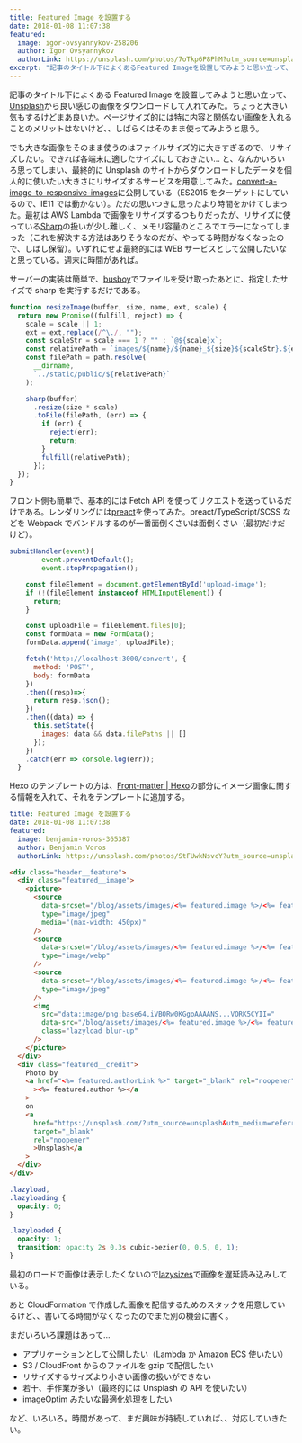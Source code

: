 ```yaml
---
title: Featured Image を設置する
date: 2018-01-08 11:07:38
featured:
  image: igor-ovsyannykov-258206
  author: Igor Ovsyannykov
  authorLink: https://unsplash.com/photos/7oTkp6P8PhM?utm_source=unsplash&utm_medium=referral&utm_content=creditCopyText
excerpt: "記事のタイトル下によくあるFeatured Imageを設置してみようと思い立って、Unsplashから良い感じの画像をダウンロードして入れてみた。ちょっと大きい気もするけどまあ良いか。ページサイズ的には特に内容と関係ない画像を入れることのメリットはないけど、、しばらくはそのまま使ってみようと思う。  でも大きな画像をそのまま使うのはファイルサイズ的に大きすぎるので、リサイズしたい。できれば各端末に適したサイズにしておきたい... と、なんかいろいろ思ってしまい、最終的にUnsplashのサイトからダウンロードしたデータを個人的に使いたい大きさにリサイズするサービスを用意してみた。convert-a-image-to-responsive-imagesに公開している（ES2015をターゲットにしているので、IE11では動かない）。ただの思いつきに思ったより時間をかけてしまった。最初はAWS Lambdaで画像をリサイズするつもりだったが、リサイズに使っているSharpの扱いが少し難しく、メモリ容量のところでエラーになってしまった（これを解決する方法はありそうなのだが、やってる時間がなくなったので、しばし保留）。いずれにせよ最終的にはWEBサービスとして公開したいなと思っている。週末に時間があれば。"
---
```


記事のタイトル下によくある Featured Image を設置してみようと思い立って、[Unsplash](https://unsplash.com)から良い感じの画像をダウンロードして入れてみた。ちょっと大きい気もするけどまあ良いか。ページサイズ的には特に内容と関係ない画像を入れることのメリットはないけど、、しばらくはそのまま使ってみようと思う。

でも大きな画像をそのまま使うのはファイルサイズ的に大きすぎるので、リサイズしたい。できれば各端末に適したサイズにしておきたい... と、なんかいろいろ思ってしまい、最終的に Unsplash のサイトからダウンロードしたデータを個人的に使いたい大きさにリサイズするサービスを用意してみた。[convert-a-image-to-responsive-images](https://github.com/memolog/convert-a-image-to-responsive-images)に公開している（ES2015 をターゲットにしているので、IE11 では動かない）。ただの思いつきに思ったより時間をかけてしまった。最初は AWS Lambda で画像をリサイズするつもりだったが、リサイズに使っている[Sharp](https://github.com/lovell/sharp)の扱いが少し難しく、メモリ容量のところでエラーになってしまった（これを解決する方法はありそうなのだが、やってる時間がなくなったので、しばし保留）。いずれにせよ最終的には WEB サービスとして公開したいなと思っている。週末に時間があれば。

サーバーの実装は簡単で、[busboy](https://github.com/mscdex/busboy)でファイルを受け取ったあとに、指定したサイズで sharp を実行するだけである。

```javascript
function resizeImage(buffer, size, name, ext, scale) {
  return new Promise((fulfill, reject) => {
    scale = scale || 1;
    ext = ext.replace(/^\./, "");
    const scaleStr = scale === 1 ? "" : `@${scale}x`;
    const relativePath = `images/${name}/${name}_${size}${scaleStr}.${ext}`;
    const filePath = path.resolve(
      __dirname,
      `../static/public/${relativePath}`
    );

    sharp(buffer)
      .resize(size * scale)
      .toFile(filePath, (err) => {
        if (err) {
          reject(err);
          return;
        }
        fulfill(relativePath);
      });
  });
}
```

フロント側も簡単で、基本的には Fetch API を使ってリクエストを送っているだけである。レンダリングには[preact](https://preactjs.com/)を使ってみた。preact/TypeScript/SCSS などを Webpack でバンドルするのが一番面倒くさいは面倒くさい（最初だけだけど）。

```javascript
submitHandler(event){
		event.preventDefault();
		event.stopPropagation();

    const fileElement = document.getElementById('upload-image');
    if (!(fileElement instanceof HTMLInputElement)) {
      return;
    }

    const uploadFile = fileElement.files[0];
    const formData = new FormData();
    formData.append('image', uploadFile);

    fetch('http://localhost:3000/convert', {
      method: 'POST',
      body: formData
    })
    .then((resp)=>{
      return resp.json();
    })
    .then((data) => {
      this.setState({
        images: data && data.filePaths || []
      });
    })
    .catch(err => console.log(err));
  }
```

Hexo のテンプレートの方は、[Front-matter | Hexo](https://hexo.io/docs/front-matter.html)の部分にイメージ画像に関する情報を入れて、それをテンプレートに追加する。

```yaml
title: Featured Image を設置する
date: 2018-01-08 11:07:38
featured:
  image: benjamin-voros-365387
  author: Benjamin Voros
  authorLink: https://unsplash.com/photos/StFUwkNsvcY?utm_source=unsplash&utm_medium=referral&utm_content=creditCopyText
```

```html
<div class="header__feature">
  <div class="featured__image">
    <picture>
      <source
        data-srcset="/blog/assets/images/<%= featured.image %>/<%= featured.image %>_450.jpg, /blog/assets/images/<%= featured.image %>/<%= featured.image %>_450@2x.jpg 2x, /blog/assets/images/<%= featured.image %>/<%= featured.image %>_450@3x.jpg 3x"
        type="image/jpeg"
        media="(max-width: 450px)"
      />
      <source
        data-srcset="/blog/assets/images/<%= featured.image %>/<%= featured.image %>_750.webp, /blog/assets/images/<%= featured.image %>/<%= featured.image %>_750@2x.webp 2x"
        type="image/webp"
      />
      <source
        data-srcset="/blog/assets/images/<%= featured.image %>/<%= featured.image %>_750.jpeg, /blog/assets/images/<%= featured.image %>/<%= featured.image %>_750@2x.jpeg 2x"
        type="image/jpeg"
      />
      <img
        src="data:image/png;base64,iVBORw0KGgoAAAANS...VORK5CYII="
        data-src="/blog/assets/images/<%= featured.image %>/<%= featured.image %>_750.jpg"
        class="lazyload blur-up"
      />
    </picture>
  </div>
  <div class="featured__credit">
    Photo by
    <a href="<%= featured.authorLink %>" target="_blank" rel="noopener"
      ><%= featured.author %></a
    >
    on
    <a
      href="https://unsplash.com/?utm_source=unsplash&utm_medium=referral&utm_content=creditCopyText"
      target="_blank"
      rel="noopener"
      >Unsplash</a
    >
  </div>
</div>
```

```css
.lazyload,
.lazyloading {
  opacity: 0;
}

.lazyloaded {
  opacity: 1;
  transition: opacity 2s 0.3s cubic-bezier(0, 0.5, 0, 1);
}
```

最初のロードで画像は表示したくないので[lazysizes](https://github.com/aFarkas/lazysizes)で画像を遅延読み込みしている。

あと CloudFormation で作成した画像を配信するためのスタックを用意しているけど、、書いてる時間がなくなったのでまた別の機会に書く。

まだいろいろ課題はあって...

- アプリケーションとして公開したい（Lambda か Amazon ECS 使いたい）
- S3 / CloudFront からのファイルを gzip で配信したい
- リサイズするサイズより小さい画像の扱いができない
- 若干、手作業が多い（最終的には Unsplash の API を使いたい）
- imageOptim みたいな最適化処理をしたい

など、いろいろ。時間があって、まだ興味が持続していれば、、対応していきたい。
